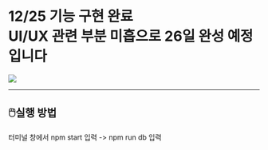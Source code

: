 
<h1>12/25 기능 구현 완료<br>
  UI/UX 관련 부분 미흡으로 26일 완성 예정입니다</h1>
 <img src='https://user-images.githubusercontent.com/80823659/209461470-93d8cf51-643c-4da8-b67b-db4e3a56f459.png'>
 <hr/>
<h2>🖱️실행 방법</h2>
<p>    터미널 창에서 npm start 입력 -> npm run db 입력</p>
